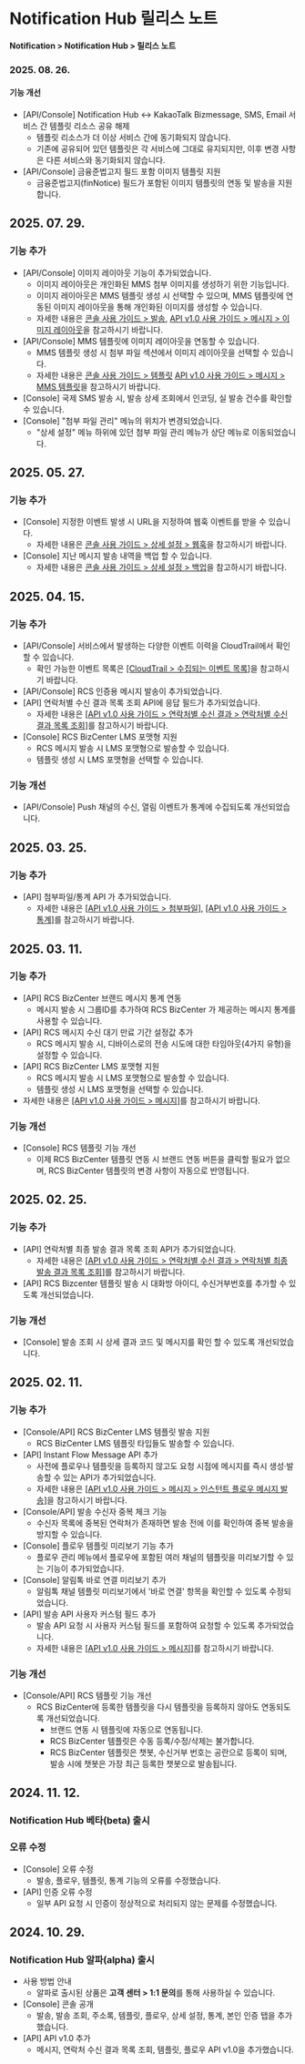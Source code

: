<style>
.page__rnb .lst_rnb_item .rnb_item:first-of-type a {
    display: inline !important;
}
</style>
<h1>Notification Hub 릴리스 노트</h1>

**Notification > Notification Hub > 릴리스 노트**

### 2025. 08. 26.
#### 기능 개선
* [API/Console] Notification Hub <-> KakaoTalk Bizmessage, SMS, Email 서비스 간 템플릿 리소스 공유 해제
    * 템플릿 리소스가 더 이상 서비스 간에 동기화되지 않습니다.
    * 기존에 공유되어 있던 템플릿은 각 서비스에 그대로 유지되지만, 이후 변경 사항은 다른 서비스와 동기화되지 않습니다.
* [API/Console] 금융준법고지 필드 포함 이미지 템플릿 지원
    * 금융준법고지(finNotice) 필드가 포함된 이미지 템플릿의 연동 및 발송을 지원합니다.

## 2025. 07. 29.
### 기능 추가
* [API/Console] 이미지 레이아웃 기능이 추가되었습니다.
    * 이미지 레이아웃은 개인화된 MMS 첨부 이미지를 생성하기 위한 기능입니다.
    * 이미지 레이아웃은 MMS 템플릿 생성 시 선택할 수 있으며, MMS 템플릿에 연동된 이미지 레이아웃을 통해 개인화된 이미지를 생성할 수 있습니다.
    * 자세한 내용은 [콘솔 사용 가이드 > 발송](./console-guide/image-layout), [API v1.0 사용 가이드 > 메시지 > 이미지 레이아웃](./api-guide-v1x0/image-layout)을 참고하시기 바랍니다.
* [API/Console] MMS 템플릿에 이미지 레이아웃을 연동할 수 있습니다.
    * MMS 템플릿 생성 시 첨부 파일 섹션에서 이미지 레이아웃을 선택할 수 있습니다.
    * 자세한 내용은 [콘솔 사용 가이드 > 템플릿](./console-guide/template/#templateV1x0001CreateSmsTemplate) [API v1.0 사용 가이드 > 메시지 > MMS 템플릿](./api-guide-v1x0/template/#templateV1x0001CreateSmsTemplate)을 참고하시기 바랍니다.
* [Console] 국제 SMS 발송 시, 발송 상세 조회에서 인코딩, 실 발송 건수를 확인할 수 있습니다.
* [Console] "첨부 파일 관리" 메뉴의 위치가 변경되었습니다.
    * "상세 설정" 메뉴 하위에 있던 첨부 파일 관리 메뉴가 상단 메뉴로 이동되었습니다.

## 2025. 05. 27.
### 기능 추가
* [Console] 지정한 이벤트 발생 시 URL을 지정하여 웹훅 이벤트를 받을 수 있습니다.
    * 자세한 내용은 [콘솔 사용 가이드 > 상세 설정 > 웹훅](./console-guide/detailed-setting/#webhook)을 참고하시기 바랍니다.
* [Console] 지난 메시지 발송 내역을 백업 할 수 있습니다.
    * 자세한 내용은 [콘솔 사용 가이드 > 상세 설정 > 백업](./console-guide/detailed-setting/#backup)을 참고하시기 바랍니다.

## 2025. 04. 15.
### 기능 추가
* [API/Console] 서비스에서 발생하는 다양한 이벤트 이력을 CloudTrail에서 확인할 수 있습니다.
    * 확인 가능한 이벤트 목록은 [[CloudTrail > 수집되는 이벤트 목록]](../../../Governance%20&%20Audit/CloudTrail/ko/event-list)을 참고하시기 바랍니다.
* [API/Console] RCS 인증용 메시지 발송이 추가되었습니다.
* [API] 연락처별 수신 결과 목록 조회 API에 응답 필드가 추가되었습니다.
    * 자세한 내용은 [[API v1.0 사용 가이드 > 연락처별 수신 결과 > 연락처별 수신 결과 목록 조회]](./api-guide-v1x0/contact-delivery-result/#_1)를 참고하시기 바랍니다.
* [Console] RCS BizCenter LMS 포맷형 지원
    * RCS 메시지 발송 시 LMS 포맷형으로 발송할 수 있습니다.
    * 템플릿 생성 시 LMS 포맷형을 선택할 수 있습니다.

### 기능 개선
* [API/Console] Push 채널의 수신, 열림 이벤트가 통계에 수집되도록 개선되었습니다.

## 2025. 03. 25.
### 기능 추가
* [API] 첨부파일/통계 API 가 추가되었습니다.
    * 자세한 내용은 [[API v1.0 사용 가이드 > 첨부파일]](./api-guide-v1x0/attachment), [[API v1.0 사용 가이드 > 통계]](./api-guide-v1x0/stats)를 참고하시기 바랍니다.

## 2025. 03. 11.

### 기능 추가
* [API] RCS BizCenter 브랜드 메시지 통계 연동
    * 메시지 발송 시 그룹ID를 추가하여 RCS BizCenter 가 제공하는 메시지 통계를 사용할 수 있습니다.
* [API] RCS 메시지 수신 대기 만료 기간 설정값 추가
    * RCS 메시지 발송 시, 디바이스로의 전송 시도에 대한 타임아웃(4가지 유형)을 설정할 수 있습니다.
* [API] RCS BizCenter LMS 포맷형 지원
    * RCS 메시지 발송 시 LMS 포맷형으로 발송할 수 있습니다.
    * 템플릿 생성 시 LMS 포맷형을 선택할 수 있습니다.
* 자세한 내용은 [[API v1.0 사용 가이드 > 메시지]](./api-guide-v1x0/message)를 참고하시기 바랍니다.

### 기능 개선
* [Console] RCS 템플릿 기능 개선
    * 이제 RCS BizCenter 템플릿 연동 시 브랜드 연동 버튼을 클릭할 필요가 없으며, RCS BizCenter 템플릿의 변경 사항이 자동으로 반영됩니다.

## 2025. 02. 25.

### 기능 추가
* [API] 연락처별 최종 발송 결과 목록 조회 API가 추가되었습니다.
    * 자세한 내용은 [[API v1.0 사용 가이드 > 연락처별 수신 결과 > 연락처별 최종 발송 결과 목록 조회]](./api-guide-v1x0/contact-delivery-result/#_2)를 참고하시기 바랍니다.
* [API] RCS Bizcenter 템플릿 발송 시 대화방 아이디, 수신거부번호를 추가할 수 있도록 개선되었습니다.

### 기능 개선
* [Console] 발송 조회 시 상세 결과 코드 및 메시지를 확인 할 수 있도록 개선되었습니다.

## 2025. 02. 11.

### 기능 추가
* [Console/API] RCS BizCenter LMS 템플릿 발송 지원
    * RCS BizCenter LMS 템플릿 타입들도 발송할 수 있습니다.
* [API] Instant Flow Message API 추가
    * 사전에 플로우나 템플릿을 등록하지 않고도 요청 시점에 메시지를 즉시 생성·발송할 수 있는 API가 추가되었습니다.
    * 자세한 내용은 [[API v1.0 사용 가이드 > 메시지 > 인스턴트 플로우 메시지 발송]](./api-guide-v1x0/message/#_6)을 참고하시기 바랍니다.
* [Console/API] 발송 수신자 중복 체크 기능
    * 수신자 목록에 중복된 연락처가 존재하면 발송 전에 이를 확인하여 중복 발송을 방지할 수 있습니다.
* [Console] 플로우 템플릿 미리보기 기능 추가
    * 플로우 관리 메뉴에서 플로우에 포함된 여러 채널의 템플릿을 미리보기할 수 있는 기능이 추가되었습니다.
* [Console] 알림톡 바로 연결 미리보기 추가
    * 알림톡 채널 템플릿 미리보기에서 '바로 연결' 항목을 확인할 수 있도록 수정되었습니다.
* [API] 발송 API 사용자 커스텀 필드 추가
    * 발송 API 요청 시 사용자 커스텀 필드를 포함하여 요청할 수 있도록 추가되었습니다.
    * 자세한 내용은 [[API v1.0 사용 가이드 > 메시지]](./api-guide-v1x0/message)를 참고하시기 바랍니다.

### 기능 개선
* [Console/API] RCS 템플릿 기능 개선
    * RCS BizCenter에 등록한 템플릿을 다시 템플릿을 등록하지 않아도 연동되도록 개선되었습니다.
        * 브랜드 연동 시 템플릿에 자동으로 연동됩니다.
        * RCS BizCenter 템플릿은 수동 등록/수정/삭제는 불가합니다.
        * RCS BizCenter 템플릿은 챗봇, 수신거부 번호는 공란으로 등록이 되며, 발송 시에 챗봇은 가장 최근 등록한 챗봇으로 발송됩니다.

## 2024. 11. 12.

### Notification Hub 베타(beta) 출시

### 오류 수정
* [Console] 오류 수정
    * 발송, 플로우, 템플릿, 통계 기능의 오류를 수정했습니다.
* [API] 인증 오류 수정
    * 일부 API 요청 시 인증이 정상적으로 처리되지 않는 문제를 수정했습니다.

## 2024. 10. 29.

### Notification Hub 알파(alpha) 출시
* 사용 방법 안내
    * 알파로 출시된 상품은 **고객 센터 > 1:1 문의**를 통해 사용하실 수 있습니다.
* [Console] 콘솔 공개
    * 발송, 발송 조회, 주소록, 템플릿, 플로우, 상세 설정, 통계, 본인 인증 탭을 추가했습니다.
* [API] API v1.0 추가
    * 메시지, 연락처 수신 결과 목록 조회, 템플릿, 플로우 API v1.0을 추가했습니다.
